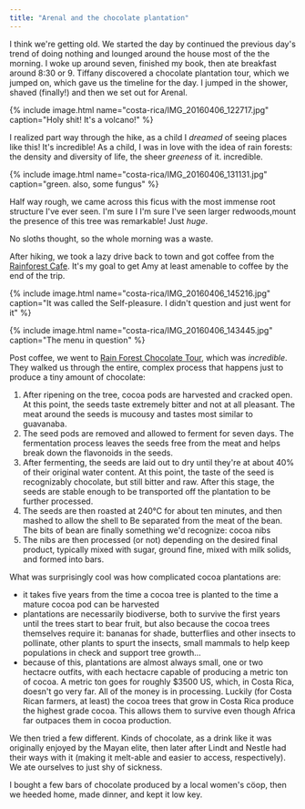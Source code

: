 ```yaml
---
title: "Arenal and the chocolate plantation"
---
```


I think we're getting old. We  started the day by continued the previous day's trend of doing nothing and lounged around the house most of the the morning. I woke up around seven, finished my book, then ate breakfast around 8:30 or 9. Tiffany discovered a chocolate plantation tour, which we jumped on, which gave us the timeline for the day. I jumped in the shower, shaved (finally!) and then we set out for Arenal.

{% include image.html name="costa-rica/IMG_20160406_122717.jpg" caption="Holy shit! It's a volcano!" %}

I realized part way through the hike, as a child I *dreamed* of seeing places like this! It's incredible! As a child, I was in love with the idea of rain forests: the density and diversity of life, the sheer *greeness* of it. incredible.

{% include image.html name="costa-rica/IMG_20160406_131131.jpg" caption="green. also, some fungus" %}

Half way rough, we came across this ficus with the most immense root structure I've ever seen. I'm sure I
I'm sure I've seen larger redwoods,mount the presence of this tree was remarkable! Just *huge*.

No sloths thought, so the whole morning was a waste.

After hiking, we took a lazy drive back to town and got coffee from the [Rainforest Cafe](http://costarica.com/reviews/rainforest-cafe/). It's my goal to get Amy at least amenable to coffee by the end of the trip.

{% include image.html name="costa-rica/IMG_20160406_145216.jpg" caption="It was called the Self-pleasure. I didn't question and just went for it" %}

{% include image.html name="costa-rica/IMG_20160406_143445.jpg" caption="The menu in question" %}

Post coffee, we went to [Rain Forest Chocolate Tour](http://rainforestchocolatetour.com/), which was *incredible*. They walked us through the entire, complex process that happens just to produce a tiny amount of chocolate:

1. After ripening on the tree, cocoa pods are harvested and cracked open. At this point, the seeds taste extremely bitter and not at all pleasant. The meat around the seeds is mucousy and tastes most similar to guavanaba.
2. The seed pods are removed and allowed to ferment for seven days.  The fermentation process leaves the seeds free from the meat and helps break down the flavonoids in the seeds.
3. After fermenting, the seeds are laid out to dry until they're at about 40% of their original water content. At this point, the taste of the seed is recognizably chocolate, but still bitter and raw. After this stage, the seeds are stable enough to be transported off the plantation to be further processed.
4. The seeds are then roasted at 240&deg;C for about ten minutes, and then mashed to allow the shell to Be separated from the meat of the bean. The bits of bean are finally something we'd recognize: cocoa nibs
5. The nibs are then processed (or not) depending on the desired final product, typically mixed with sugar, ground fine, mixed with milk solids, and formed into bars.

What was surprisingly cool was how complicated cocoa plantations are:

- it takes five years from the time a cocoa tree is planted to the time a mature cocoa pod can be harvested
- plantations are necessarily biodiverse, both to survive the first years until the trees start to bear fruit, but also because the cocoa trees themselves require it: bananas for shade, butterflies and other insects to pollinate, other plants to spurt the insects, small mammals to help keep populations in check and support tree growth...
- because of this, plantations are almost always small, one or two hectacre outfits, with each hectacre capable of producing a metric ton of cocoa. A metric ton goes for roughly $3500 US, which, in Costa Rica, doesn't go very far. All of the money is in processing. Luckily (for Costa Rican farmers, at least) the cocoa trees that grow in Costa Rica produce the highest grade cocoa. This allows them to survive even though Africa far outpaces them in cocoa production.

We then tried a few different. Kinds of chocolate, as a drink like it was originally enjoyed by the Mayan elite, then later after Lindt and Nestle had their ways with it (making it melt-able and easier to access, respectively). We ate ourselves to just shy of sickness.

I bought a few bars of chocolate produced by a local women's cöop, then we heeded home, made dinner, and kept it low key.
